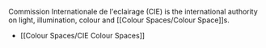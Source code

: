 Commission Internationale de l'eclairage (CIE) is the international authority on light, illumination, colour and [[Colour Spaces/Colour Space]]s.

- [[Colour Spaces/CIE Colour Spaces]]